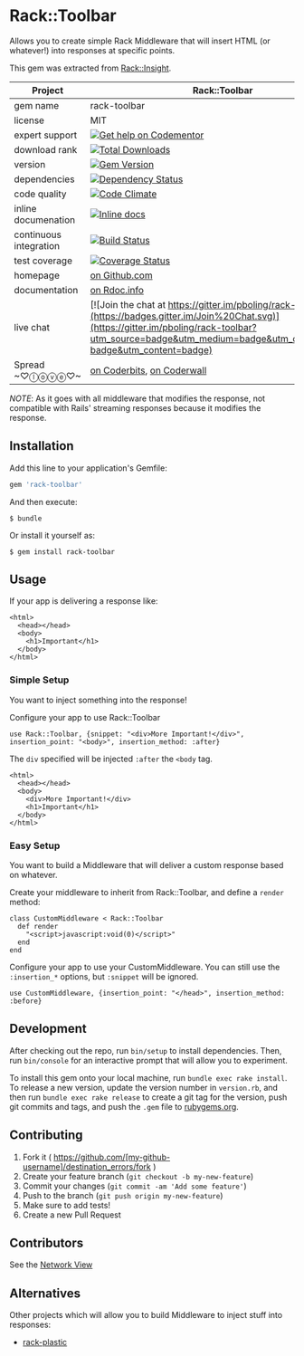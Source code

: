 # Rack::Toolbar

Allows you to create simple Rack Middleware that will insert HTML (or whatever!) into responses at specific points.

This gem was extracted from [Rack::Insight](https://github.com/pboling/rack-insight).

| Project                 |  Rack::Toolbar    |
|------------------------ | ----------------- |
| gem name                |  rack-toolbar   |
| license                 |  MIT              |
| expert support          |  [![Get help on Codementor](https://cdn.codementor.io/badges/get_help_github.svg)](https://www.codementor.io/peterboling?utm_source=github&utm_medium=button&utm_term=peterboling&utm_campaign=github) |
| download rank               |  [![Total Downloads](https://img.shields.io/gem/rt/rack-toolbar.svg)](https://rubygems.org/gems/rack-toolbar) |
| version                 |  [![Gem Version](https://badge.fury.io/rb/rack-toolbar.png)](http://badge.fury.io/rb/rack-toolbar) |
| dependencies            |  [![Dependency Status](https://gemnasium.com/pboling/rack-toolbar.png)](https://gemnasium.com/pboling/rack-toolbar) |
| code quality            |  [![Code Climate](https://codeclimate.com/github/pboling/rack-toolbar.png)](https://codeclimate.com/github/pboling/rack-toolbar) |
| inline documenation     |  [![Inline docs](http://inch-ci.org/github/pboling/rack-toolbar.png)](http://inch-ci.org/github/pboling/rack-toolbar) |
| continuous integration  |  [![Build Status](https://secure.travis-ci.org/pboling/rack-toolbar.png?branch=master)](https://travis-ci.org/pboling/rack-toolbar) |
| test coverage           |  [![Coverage Status](https://coveralls.io/repos/pboling/rack-toolbar/badge.png)](https://coveralls.io/r/pboling/rack-toolbar) |
| homepage                |  [on Github.com][homepage] |
| documentation           |  [on Rdoc.info][documentation] |
| live chat               |  [![Join the chat at https://gitter.im/pboling/rack-toolbar](https://badges.gitter.im/Join%20Chat.svg)](https://gitter.im/pboling/rack-toolbar?utm_source=badge&utm_medium=badge&utm_campaign=pr-badge&utm_content=badge) |
| Spread ~♡ⓛⓞⓥⓔ♡~      |  [on Coderbits][coderbits], [on Coderwall][coderwall] |

[semver]: http://semver.org/
[pvc]: http://docs.rubygems.org/read/chapter/16#page74
[railsbling]: http://www.railsbling.com
[peterboling]: http://www.peterboling.com
[coderbits]: https://coderbits.com/pboling
[coderwall]: http://coderwall.com/pboling
[documentation]: http://rdoc.info/github/pboling/rack-toolbar/frames
[homepage]: https://github.com/pboling/rack-toolbar

*NOTE*: As it goes with all middleware that modifies the response, not compatible with Rails' streaming responses 
because it modifies the response.

## Installation

Add this line to your application's Gemfile:

```ruby
gem 'rack-toolbar'
```

And then execute:

    $ bundle

Or install it yourself as:

    $ gem install rack-toolbar

## Usage

If your app is delivering a response like:

    <html>
      <head></head>
      <body>
        <h1>Important</h1>
      </body>
    </html>

### Simple Setup

You want to inject something into the response!

Configure your app to use Rack::Toolbar

    use Rack::Toolbar, {snippet: "<div>More Important!</div>", insertion_point: "<body>", insertion_method: :after}

The `div` specified will be injected `:after` the `<body` tag.

    <html>
      <head></head>
      <body>
        <div>More Important!</div>
        <h1>Important</h1>
      </body>
    </html>

### Easy Setup

You want to build a Middleware that will deliver a custom response based on whatever.

Create your middleware to inherit from Rack::Toolbar, and define a `render` method:

    class CustomMiddleware < Rack::Toolbar
      def render
        "<script>javascript:void(0)</script>"
      end
    end

Configure your app to use your CustomMiddleware.  You can still use the `:insertion_*` options, but `:snippet` will be ignored.

    use CustomMiddleware, {insertion_point: "</head>", insertion_method: :before}

## Development

After checking out the repo, run `bin/setup` to install dependencies. Then, run `bin/console` for an interactive prompt that will allow you to experiment.

To install this gem onto your local machine, run `bundle exec rake install`. To release a new version, update the version number in `version.rb`, and then run `bundle exec rake release` to create a git tag for the version, push git commits and tags, and push the `.gem` file to [rubygems.org](https://rubygems.org).

## Contributing

1. Fork it ( https://github.com/[my-github-username]/destination_errors/fork )
2. Create your feature branch (`git checkout -b my-new-feature`)
3. Commit your changes (`git commit -am 'Add some feature'`)
4. Push to the branch (`git push origin my-new-feature`)
5. Make sure to add tests!
6. Create a new Pull Request

## Contributors

See the [Network View](https://github.com/pboling/rack-toolbar/network)

## Alternatives

Other projects which will allow you to build Middleware to inject stuff into responses:

* [rack-plastic](https://github.com/techiferous/rack-plastic)
